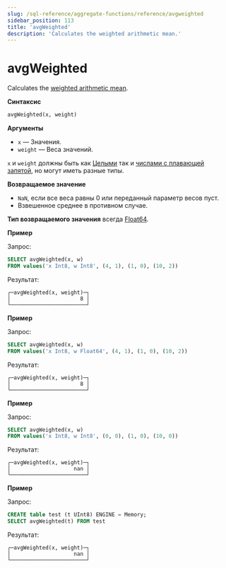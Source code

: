 ```yaml
---
slug: /sql-reference/aggregate-functions/reference/avgweighted
sidebar_position: 113
title: 'avgWeighted'
description: 'Calculates the weighted arithmetic mean.'
---
```



# avgWeighted

Calculates the [weighted arithmetic mean](https://en.wikipedia.org/wiki/Weighted_arithmetic_mean).

**Синтаксис**

``` sql
avgWeighted(x, weight)
```

**Аргументы**

- `x` — Значения.
- `weight` — Веса значений.

`x` и `weight` должны быть как
[Целыми](../../../sql-reference/data-types/int-uint.md) так и [числами с плавающей запятой](../../../sql-reference/data-types/float.md),
но могут иметь разные типы.

**Возвращаемое значение**

- `NaN`, если все веса равны 0 или переданный параметр весов пуст.
- Взвешенное среднее в противном случае.

**Тип возвращаемого значения** всегда [Float64](../../../sql-reference/data-types/float.md).

**Пример**

Запрос:

``` sql
SELECT avgWeighted(x, w)
FROM values('x Int8, w Int8', (4, 1), (1, 0), (10, 2))
```

Результат:

``` text
┌─avgWeighted(x, weight)─┐
│                      8 │
└────────────────────────┘
```

**Пример**

Запрос:

``` sql
SELECT avgWeighted(x, w)
FROM values('x Int8, w Float64', (4, 1), (1, 0), (10, 2))
```

Результат:

``` text
┌─avgWeighted(x, weight)─┐
│                      8 │
└────────────────────────┘
```

**Пример**

Запрос:

``` sql
SELECT avgWeighted(x, w)
FROM values('x Int8, w Int8', (0, 0), (1, 0), (10, 0))
```

Результат:

``` text
┌─avgWeighted(x, weight)─┐
│                    nan │
└────────────────────────┘
```

**Пример**

Запрос:

``` sql
CREATE table test (t UInt8) ENGINE = Memory;
SELECT avgWeighted(t) FROM test
```

Результат:

``` text
┌─avgWeighted(x, weight)─┐
│                    nan │
└────────────────────────┘
```
